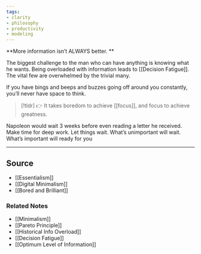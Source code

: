 ```yaml
---
tags:
- clarity
- philosophy
- productivity
- modeling
---
```

**More information isn’t ALWAYS better. **

The biggest challenge to the man who can have anything is knowing what he wants. Being overloaded with information leads to [[Decision Fatigue]]. The vital few are overwhelmed by the trivial many. 

If you have bings and beeps and buzzes going off around you constantly, you’ll never have space to think. 

> [!tldr] 👉 It takes boredom to achieve [[focus]], and focus to achieve greatness.

Napoleon would wait 3 weeks before even reading a letter he received. Make time for deep work. Let things wait. What’s unimportant will wait. What’s important will ready for you

---

## Source
- [[Essentialism]]
- [[Digital Minimalism]]
- [[Bored and Brilliant]]

### Related Notes
- [[Minimalism]]
- [[Pareto Principle]]
- [[Historical Info Overload]]
- [[Decision Fatigue]]
- [[Optimum Level of Information]]